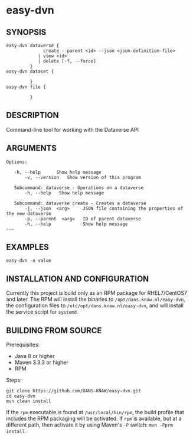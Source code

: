 easy-dvn
===========

SYNOPSIS
--------

    easy-dvn dataverse {
                  create --parent <id> --json <json-definition-file> 
                | view <id>
                | delete [-f, --force]
             }
    easy-dvn dataset {
    
             } 
    easy-dvn file {
    
             }


DESCRIPTION
-----------

Command-line tool for working with the Dataverse API


ARGUMENTS
---------

    Options:

       -h, --help      Show help message
           -v, --version   Show version of this program
       
       Subcommand: dataverse - Operations on a dataverse
           -h, --help   Show help message
       
       Subcommand: dataverse create - Creates a dataverse
           -j, --json  <arg>     JSON file containing the properties of the new dataverse
           -p, --parent  <arg>   ID of parent dataverse
           -h, --help            Show help message
    ---

EXAMPLES
--------

    easy-dvn -o value

INSTALLATION AND CONFIGURATION
------------------------------
Currently this project is build only as an RPM package for RHEL7/CentOS7 and later. The RPM will install the binaries to
`/opt/dans.knaw.nl/easy-dvn`, the configuration files to `/etc/opt/dans.knaw.nl/easy-dvn`,
and will install the service script for `systemd`. 

BUILDING FROM SOURCE
--------------------
Prerequisites:

* Java 8 or higher
* Maven 3.3.3 or higher
* RPM

Steps:
    
    git clone https://github.com/DANS-KNAW/easy-dvn.git
    cd easy-dvn 
    mvn clean install

If the `rpm` executable is found at `/usr/local/bin/rpm`, the build profile that includes the RPM 
packaging will be activated. If `rpm` is available, but at a different path, then activate it by using
Maven's `-P` switch: `mvn -Pprm install`.
